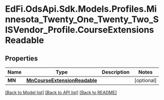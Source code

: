 # EdFi.OdsApi.Sdk.Models.Profiles.Minnesota_Twenty_One_Twenty_Two_SISVendor_Profile.CourseExtensionsReadable
## Properties

Name | Type | Description | Notes
------------ | ------------- | ------------- | -------------
**MN** | [**MnCourseExtensionReadable**](MnCourseExtensionReadable.md) |  | [optional] 

[[Back to Model list]](../README.md#documentation-for-models) [[Back to API list]](../README.md#documentation-for-api-endpoints) [[Back to README]](../README.md)

